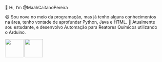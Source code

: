 👋 Hi, I’m @MaahCaitanoPereira

😄 Sou nova no meio da programação, mas já tenho alguns conhecimentos na área, tenho vontade de aprofundar Python, Java e HTML.
🔭 Atualmente sou estudante, e desenvolvo Automação para Reatores Químicos utilizando o Arduino.


<img src="[https://assets.stickpng.com/images/5f5233ea2437d00004e35779.png](https://img2.gratispng.com/20180517/wcw/kisspng-laboratory-flasks-erlenmeyer-flask-chemistry-clip-flask-5afd229df0fd12.9802788115265389099871.jpg)" width="60" height="60"/> <img src="http://1.bp.blogspot.com/-_iKnq7EWvvs/ViAbj4sgaiI/AAAAAAAAABM/T1SuytFLUs0/s1600/tumblr_inline_nuzslgdZSi1tcgidk_1280.jpg" width="60" height="60"/>

<!---
MaahCaitanoPereira/MaahCaitanoPereira is a ✨ special ✨ repository because its `README.md` (this file) appears on your GitHub profile.
You can click the Preview link to take a look at your changes.
--->
